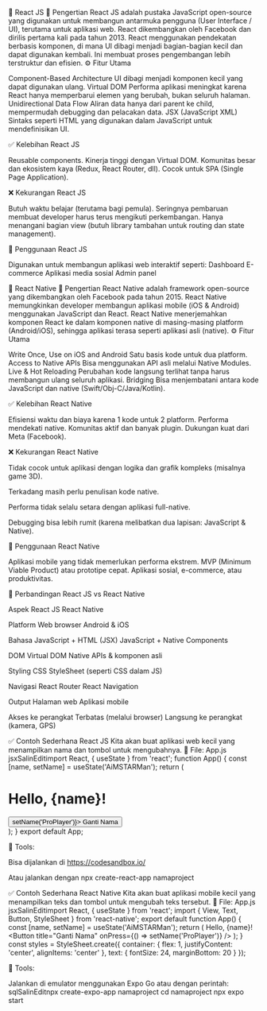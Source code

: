 🔹 React JS
📌 Pengertian
React JS adalah pustaka JavaScript open-source yang digunakan untuk membangun antarmuka pengguna (User Interface / UI), terutama untuk aplikasi web. React dikembangkan oleh Facebook dan dirilis pertama kali pada tahun 2013.
React menggunakan pendekatan berbasis komponen, di mana UI dibagi menjadi bagian-bagian kecil dan dapat digunakan kembali. Ini membuat proses pengembangan lebih terstruktur dan efisien.
⚙️ Fitur Utama

Component-Based Architecture
UI dibagi menjadi komponen kecil yang dapat digunakan ulang.
Virtual DOM
Performa aplikasi meningkat karena React hanya memperbarui elemen yang berubah, bukan seluruh halaman.
Unidirectional Data Flow
Aliran data hanya dari parent ke child, mempermudah debugging dan pelacakan data.
JSX (JavaScript XML)
Sintaks seperti HTML yang digunakan dalam JavaScript untuk mendefinisikan UI.

✅ Kelebihan React JS

Reusable components.
Kinerja tinggi dengan Virtual DOM.
Komunitas besar dan ekosistem kaya (Redux, React Router, dll).
Cocok untuk SPA (Single Page Application).

❌ Kekurangan React JS

Butuh waktu belajar (terutama bagi pemula).
Seringnya pembaruan membuat developer harus terus mengikuti perkembangan.
Hanya menangani bagian view (butuh library tambahan untuk routing dan state management).

📌 Penggunaan React JS

Digunakan untuk membangun aplikasi web interaktif seperti:
Dashboard
E-commerce
Aplikasi media sosial
Admin panel

🔹 React Native
📌 Pengertian
React Native adalah framework open-source yang dikembangkan oleh Facebook pada tahun 2015. React Native memungkinkan developer membangun aplikasi mobile (iOS & Android) menggunakan JavaScript dan React.
React Native menerjemahkan komponen React ke dalam komponen native di masing-masing platform (Android/iOS), sehingga aplikasi terasa seperti aplikasi asli (native).
⚙️ Fitur Utama

Write Once, Use on iOS and Android
Satu basis kode untuk dua platform.
Access to Native APIs
Bisa menggunakan API asli melalui Native Modules.
Live & Hot Reloading
Perubahan kode langsung terlihat tanpa harus membangun ulang seluruh aplikasi.
Bridging
Bisa menjembatani antara kode JavaScript dan native (Swift/Obj-C/Java/Kotlin).

✅ Kelebihan React Native

Efisiensi waktu dan biaya karena 1 kode untuk 2 platform.
Performa mendekati native.
Komunitas aktif dan banyak plugin.
Dukungan kuat dari Meta (Facebook).

❌ Kekurangan React Native

Tidak cocok untuk aplikasi dengan logika dan grafik kompleks (misalnya game 3D).

Terkadang masih perlu penulisan kode native.

Performa tidak selalu setara dengan aplikasi full-native.

Debugging bisa lebih rumit (karena melibatkan dua lapisan: JavaScript & Native).

📌 Penggunaan React Native

Aplikasi mobile yang tidak memerlukan performa ekstrem.
MVP (Minimum Viable Product) atau prototipe cepat.
Aplikasi sosial, e-commerce, atau produktivitas.

🔁 Perbandingan React JS vs React Native



Aspek
React JS
React Native




Platform
Web browser
Android & iOS


Bahasa
JavaScript + HTML (JSX)
JavaScript + Native Components


DOM
Virtual DOM
Native APIs & komponen asli


Styling
CSS
StyleSheet (seperti CSS dalam JS)


Navigasi
React Router
React Navigation


Output
Halaman web
Aplikasi mobile


Akses ke perangkat
Terbatas (melalui browser)
Langsung ke perangkat (kamera, GPS)



✅ Contoh Sederhana React JS
Kita akan buat aplikasi web kecil yang menampilkan nama dan tombol untuk mengubahnya.
📁 File: App.js
jsxSalinEditimport React, { useState } from 'react';
function App() {
const [name, setName] = useState('AiMSTARMan');
return (
<div style={{ textAlign: 'center', marginTop: '50px' }}>
<h1>Hello, {name}!</h1>
<button onClick={() => setName('ProPlayer')}>
Ganti Nama
</button>
</div>
);
}
export default App;

🧰 Tools:


Bisa dijalankan di https://codesandbox.io/


Atau jalankan dengan npx create-react-app namaproject



✅ Contoh Sederhana React Native
Kita akan buat aplikasi mobile kecil yang menampilkan teks dan tombol untuk mengubah teks tersebut.
📁 File: App.js
jsxSalinEditimport React, { useState } from 'react';
import { View, Text, Button, StyleSheet } from 'react-native';
export default function App() {
const [name, setName] = useState('AiMSTARMan');
return (
<View style={styles.container}>
<Text style={styles.text}>Hello, {name}!</Text>
<Button title="Ganti Nama" onPress={() => setName('ProPlayer')} />
</View>
);
}
const styles = StyleSheet.create({
container: {
flex: 1,
justifyContent: 'center',
alignItems: 'center'
},
text: {
fontSize: 24,
marginBottom: 20
}
});

🧰 Tools:


Jalankan di emulator menggunakan Expo Go atau dengan perintah:
sqlSalinEditnpx create-expo-app namaproject
cd namaproject
npx expo start
